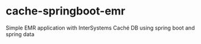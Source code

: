# cache-springboot-emr
Simple EMR application with InterSystems Caché DB using spring boot and spring data
